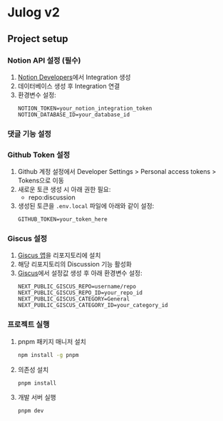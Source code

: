 # Julog v2

## Project setup

### Notion API 설정 (필수)

1. [Notion Developers](https://www.notion.so/my-integrations)에서 Integration 생성
2. 데이터베이스 생성 후 Integration 연결
3. 환경변수 설정:
   ```env
   NOTION_TOKEN=your_notion_integration_token
   NOTION_DATABASE_ID=your_database_id
   ```

### 댓글 기능 설정

### Github Token 설정

1. Github 계정 설정에서 Developer Settings > Personal access tokens > Tokens으로 이동
2. 새로운 토큰 생성 시 아래 권한 필요:
   - repo:discussion
3. 생성된 토큰을 `.env.local` 파일에 아래와 같이 설정:
   ```
   GITHUB_TOKEN=your_token_here
   ```

### Giscus 설정

1. [Giscus 앱](https://github.com/apps/giscus)을 리포지토리에 설치
2. 해당 리포지토리의 Discussion 기능 활성화
3. [Giscus](https://giscus.app/ko)에서 설정값 생성 후 아래 환경변수 설정:
   ```
   NEXT_PUBLIC_GISCUS_REPO=username/repo
   NEXT_PUBLIC_GISCUS_REPO_ID=your_repo_id
   NEXT_PUBLIC_GISCUS_CATEGORY=General
   NEXT_PUBLIC_GISCUS_CATEGORY_ID=your_category_id
   ```

### 프로젝트 실행

1. pnpm 패키지 매니저 설치

   ```bash
   npm install -g pnpm
   ```

2. 의존성 설치

   ```bash
   pnpm install
   ```

3. 개발 서버 실행
   ```bash
   pnpm dev
   ```
